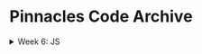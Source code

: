 # Pinnacles Code Archive

<details>
  <summary>Week 6: JS</summary>

  ##### Monday - 07/08:
  * [Values and Expressions](https://github.com/PrimeAcademy/pinnacles-values-and-expressions)
  * [Writing Code to Solve Problems](https://github.com/PrimeAcademy/pinnacles-writing-code-to-solve-problems)

  ##### Tuesday - 07/09:
  * [How to Software Dev](https://github.com/PrimeAcademy/pinnacles-how-to-software-dev)
  * [Bonus Calculator Solution](https://github.com/PrimeAcademy/pinnacles-bonus-calculator)

  ##### Wednesday - 07/10:
  * [The Modulo Operator](https://github.com/PrimeAcademy/pinnacles-modulo)

  ##### Thursday - 07/11:
  * [Event-Driven Programming](https://github.com/PrimeAcademy/pinnacles-event-driven-programming)

  ##### Friday - 07/12:
  * [Example To-Do App](https://github.com/PrimeAcademy/pinnacles-todo-app)

</details>
